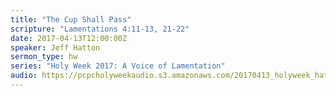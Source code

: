 ```yaml
---
title: "The Cup Shall Pass"
scripture: "Lamentations 4:11-13, 21-22"
date: 2017-04-13T12:00:00Z
speaker: Jeff Hatton
sermon_type: hw
series: "Holy Week 2017: A Voice of Lamentation"
audio: https://pcpcholyweekaudio.s3.amazonaws.com/20170413_holyweek_hatton-jeff-58f02c9a03124.mp3 
---
```



